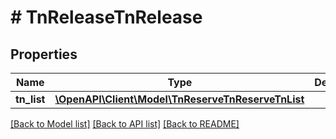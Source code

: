 # # TnReleaseTnRelease

## Properties

Name | Type | Description | Notes
------------ | ------------- | ------------- | -------------
**tn_list** | [**\OpenAPI\Client\Model\TnReserveTnReserveTnList**](TnReserveTnReserveTnList.md) |  |

[[Back to Model list]](../../README.md#models) [[Back to API list]](../../README.md#endpoints) [[Back to README]](../../README.md)

